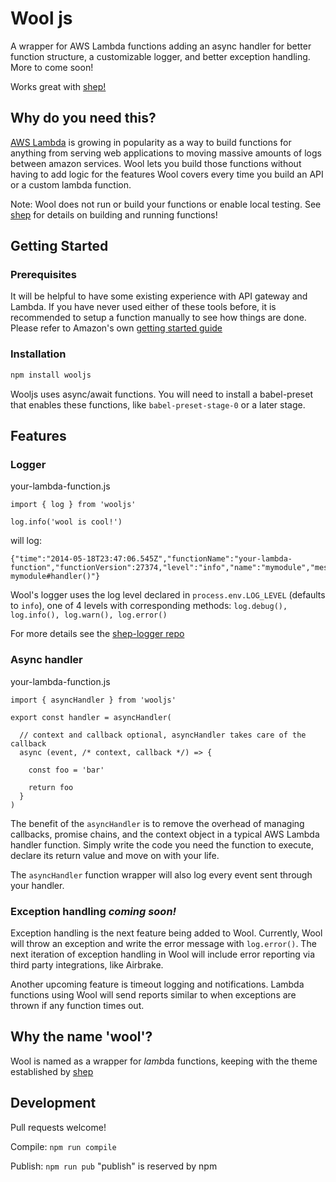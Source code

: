 # Wool js

A wrapper for AWS Lambda functions adding an async handler for better function structure, 
a customizable logger, and better exception handling. More to come soon!

Works great with [shep!](https://github.com/bustlelabs/shep)

## Why do you need this?

[AWS Lambda](https://aws.amazon.com/lambda/) is growing in popularity as a way to build
functions for anything from serving web applications to moving massive amounts of logs
between amazon services. Wool lets you build those functions without having to
add logic for the features Wool covers every time you build an API or a custom
lambda function.

Note: Wool does not run or build your functions or enable local testing. See [shep](https://github.com/bustlelabs/shep) for details on building and running functions!

## Getting Started

### Prerequisites

It will be helpful to have some existing experience with API gateway and Lambda. If you have never used either of these tools before, it is recommended to setup a function manually to see how things are done. Please refer to Amazon's own [getting started guide](http://docs.aws.amazon.com/apigateway/latest/developerguide/getting-started.html)

### Installation

```bash
npm install wooljs
```

Wooljs uses async/await functions. You will need to install a babel-preset that enables these functions, like `babel-preset-stage-0` or a later stage.

## Features

### Logger

your-lambda-function.js
```
import { log } from 'wooljs'

log.info('wool is cool!')
```

will log:

```
{"time":"2014-05-18T23:47:06.545Z","functionName":"your-lambda-function","functionVersion":27374,"level":"info","name":"mymodule","message":"Starting mymodule#handler()"}
```

Wool's logger uses the log level declared in `process.env.LOG_LEVEL` (defaults to `info`), one of 4 levels with corresponding methods: `log.debug(), log.info(), log.warn(), log.error()`

For more details see the [shep-logger repo](https://github.com/bustlelabs/shep-logger)

### Async handler

your-lambda-function.js
```
import { asyncHandler } from 'wooljs'

export const handler = asyncHandler(

  // context and callback optional, asyncHandler takes care of the callback
  async (event, /* context, callback */) => {

    const foo = 'bar'

    return foo
  }
)
```

The benefit of the `asyncHandler` is to remove the overhead of managing callbacks, promise chains, and the context object in a typical AWS Lambda handler function. Simply write the code you need the function to execute, declare its return value and move on with your life.

The `asyncHandler` function wrapper will also log every event sent through your handler.

### Exception handling *coming soon!*

Exception handling is the next feature being added to Wool. Currently, Wool will throw an exception and write the error message with `log.error()`. The next iteration of exception handling in Wool will include error reporting via third party integrations, like Airbrake.

Another upcoming feature is timeout logging and notifications. Lambda functions using Wool will send reports similar to when exceptions are thrown if any function times out.

## Why the name 'wool'?

Wool is named as a wrapper for *lamb*da functions, keeping with the theme established by [shep](https://github.com/bustlelabs/shep)

## Development

Pull requests welcome!

Compile: `npm run compile`

Publish: `npm run pub` "publish" is reserved by npm

